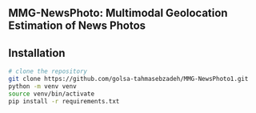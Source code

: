 ## MMG-NewsPhoto: Multimodal Geolocation Estimation of News Photos

## Installation

``` bash
# clone the repository
git clone https://github.com/golsa-tahmasebzadeh/MMG-NewsPhoto1.git
python -m venv venv
source venv/bin/activate
pip install -r requirements.txt
```
